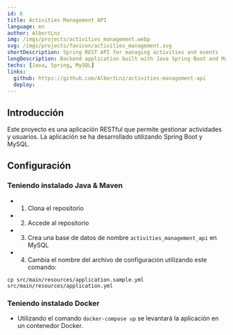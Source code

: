 ```yaml
---
id: 6
title: Activities Management API
language: en
author: AlbertLnz
img: /imgs/projects/activities_management.webp
svg: /imgs/projects/favicon/activities_management.svg
shortDescription: Spring REST API for managing activities and events
longDescription: Backend application built with Java Spring Boot and MariaDB (SQL) to efficiently, scalably and securely manage the creation of activities. It follows best practices and leverages libraries like JPA, Lombok and Jackson
techs: [Java, Spring, MySQL]
links:
  github: https://github.com/AlbertLnz/activities-management-api
  deploy:
---
```


## Introducción

Este proyecto es una aplicación RESTful que permite gestionar actividades y usuarios. La aplicación se ha desarrollado utilizando Spring Boot y MySQL.

## Configuración

### Teniendo instalado Java & Maven

- 1. Clona el repositorio

- 2. Accede al repositorio

- 3. Crea una base de datos de nombre `activities_management_api` en MySQL

- 4. Cambia el nombre del archivo de configuración utilizando este comando:

```
cp src/main/resources/application.sample.yml src/main/resources/application.yml
```

### Teniendo instalado Docker

- Utilizando el comando `docker-compose up` se levantará la aplicación en un contenedor Docker.
